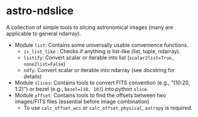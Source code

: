 # astro-ndslice
A collection of simple tools to slicing astronomical images (many are applicable to general ndarray).

* Module `list`: Contains some universally usable convenience functions.
  * `is_list_like` : Checks if anything is list-like (list, tuple, ndarray).
  * `listify`: Convert scalar or iterable into list (``scalar2list=True, none2list=False``)
  * `ndfy`: Convert scalar or iterable into ndarray (see docstring for details)
* Module `slices`: Contains tools to convert FITS convention (e.g., "[10:20, 1:2]") or bezel (e.g., `bezel=[10, 10]`) into python `slice`.
* Module `offset`: Contains tools to find the offsets between two images/FITS files (essential before image combination)
  * To use `calc_offset_wcs` or `calc_offset_physical`, `astropy` is required.